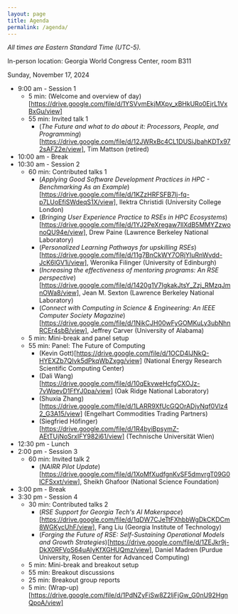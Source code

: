 ```yaml
---
layout: page
title: Agenda
permalink: /agenda/
---
```


*All times are Eastern Standard Time (UTC-5).*

In-person location:  Georgia World Congress Center, room B311

Sunday, November 17, 2024

- 9:00 am - Session 1
    - 5 min: (Welcome and overview of day)[https://drive.google.com/file/d/1YSVvmEkjMXpv_xBHkURo0EjrL1VxBxGu/view] 
    - 55 min: Invited talk 1
        - (_The Future and what to do about it:  Processors, People, and Programming_)[https://drive.google.com/file/d/12JWRxBc4CL1DUSiJbahKDTx972sAFZ2e/view], Tim Mattson (retired) 
- 10:00 am - Break
- 10:30 am - Session 2
    - 60 min: Contributed talks 1
        - (_Applying Good Software Development Practices in HPC - Benchmarking As an Example_)[https://drive.google.com/file/d/1KZzHRFSFB7lj-fq-p7LUoEfiSWdeqS1X/view], Ilektra Christidi (University College London) 
        - (_Bringing User Experience Practice to RSEs in HPC Ecosystems_)[https://drive.google.com/file/d/1YJ2PeXregaw7llXdB5MMYZzwonoQU94e/view], Drew Paine (Lawrence Berkeley National Laboratory) 
        - (_Personalized Learning Pathways for upskilling RSEs_)[https://drive.google.com/file/d/11g7BnCkWY7ORjYIuRnWvdd-JcK6lGV1i/view], Weronika Filinger (University of Edinburgh) 
        - (_Increasing the effectiveness of mentoring programs: An RSE perspective_)[https://drive.google.com/file/d/1420g1V7IgkakJtsY_Zzj_RMzqJmnOWa8/view], Jean M. Sexton (Lawrence Berkeley National Laboratory) 
        - (_Connect with Computing in Science & Engineering: An IEEE Computer Society Magazine_)[https://drive.google.com/file/d/1NikCJH00wFyGOMKuLy3ubNhnRCEr4sbB/view], Jeffrey Carver (University of Alabama) 
    - 5 min: Mini-break and panel setup
    - 55 min: Panel: The Future of Computing
        - (Kevin Gott)[https://drive.google.com/file/d/1OCD4lJNkQ-HYEXZb7QIvk5dPkqWbZxgg/view] (National Energy Research Scientific Computing Center) 
        - (Dali Wang)[https://drive.google.com/file/d/10qEkvweHcfgCXOJz-7vWqevD1FfYJ0pa/view] (Oak Ridge National Laboratory) 
        - (Shuxia Zhang)[https://drive.google.com/file/d/1LARR9XfUcGQOrADjvNqf0Vlz42_G3A15/view] (Engelhart Commodities Trading Partners) 
        - (Siegfried Höfinger)[https://drive.google.com/file/d/1R4byiBpsymZ-AEtTUjNoSrxIFY982i61/view] (Technische Universität Wien) 
- 12:30 pm - Lunch
- 2:00 pm - Session 3
    - 60 min: Invited talk 2
        - (_NAIRR Pilot Update_)[https://drive.google.com/file/d/1XoMfXudfgnKvSF5dmvrgT09G0lCFSxxt/view], Sheikh Ghafoor (National Science Foundation) 
- 3:00 pm - Break
- 3:30 pm - Session 4
    - 30 min: Contributed talks 2
        - (_RSE Support for Georgia Tech's AI Makerspace_)[https://drive.google.com/file/d/1qDW7CJeTtFXhbbWgDkCKDCm8WGKycUhF/view], Fang Liu (Georgia Institute of Technology) 
        - (_Forging the Future of RSE: Self-Sustaining Operational Models and Growth Strategies_)[https://drive.google.com/file/d/1ZEJkr9j-DkX0RFVoS64uAIyKfXGHUQmz/view], Daniel Madren (Purdue University, Rosen Center for Advanced Computing) 
    - 5 min: Mini-break and breakout setup
    - 55 min: Breakout discussions
    - 25 min: Breakout group reports
    - 5 min: (Wrap-up)[https://drive.google.com/file/d/1PdNZyFiSw8Z2ljFjGw_G0nU92HgnQpoA/view] 


